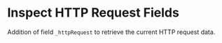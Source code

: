 # Inspect HTTP Request Fields

Addition of field `_httpRequest` to retrieve the current HTTP request data.
